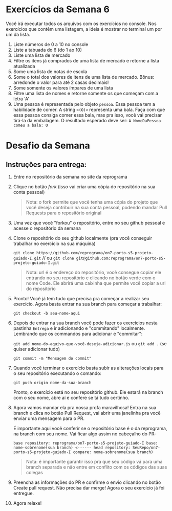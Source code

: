 # Exercícios da Semana 6

Você irá executar todos os arquivos com os exercícios no console. Nos exercícios que contêm uma listagem, a ideia é mostrar no terminal um por um da lista.

1. Liste números de 0 a 10 no console
2. Liste a tabuada do 6 (do 1 ao 10)
3. Liste uma lista de mercado
4. Filtre os itens já comprados de uma lista de mercado e retorne a lista atualizada
5. Some uma lista de notas de escola
6. Some o total dos valores de itens de uma lista de mercado. Bônus: arredonde o valor para até 2 casas decimais!
7. Some somente os valores ímpares de uma lista
8. Filtre uma lista de nomes e retorne somente os que começam com a letra 'A'
9. Uma pessoa é representada pelo objeto `pessoa`. Essa pessoa tem a habilidade de comer. A string `>(O)<` representa uma bala. Faça com que essa pessoa consiga comer essa bala, mas pra isso, você vai precisar tirá-la da embalagem.
O resultado esperado deve ser: `A NomeDaPessoa comeu a bala: O`



# Desafio da Semana

## Instruções para entrega:

1. Entre no repositório da semana no site da reprograma

2. Clique no botão _fork_ (isso vai criar uma cópia do repositório na sua conta pessoal)
   > Nota: o fork permite que você tenha uma cópia do projeto que você deseja contribuir na sua conta pessoal, podendo mandar Pull Requests para o repositório original
3. Uma vez que você "forkou" o repositório, entre no seu github pessoal e acesse o repositório da semana

4. Clone o repositório do seu github localmente (pra você conseguir trabalhar no exercício na sua máquina)

   `git clone https://github.com/reprograma/on7-porto-s5-projeto-guiado-I.git`
   // ou
   `git clone git@github.com:reprograma/on7-porto-s5-projeto-guiado-I.git`

   > Nota: url é o endereço do repositório, você consegue copiar ele entrando no seu repositório e clicando no botão verde com o nome Code. Ele abrirá uma caixinha que permite você copiar a url do repositório

5. Pronto! Você já tem tudo que precisa pra começar a realizar seu exercício. Agora basta entrar na sua branch para começar a trabalhar:

   `git checkout -b seu-nome-aqui`

6. Depois de entrar na sua branch você pode fazer os exercícios nesta pastinha `Entrega` e ir adicionando e "commitando" localmente. Lembrando que os commandos para adicionar e "commitar":

   `git add nome-do-aquivo-que-você-deseja-adicionar.js` ou `git add .` (se quiser adicionar tudo)

   `git commit -m "Mensagem do commit"`

7. Quando você terminar o exercício basta subir as alterações locais para o seu repositório executando o comando:

   `git push origin nome-da-sua-branch`

   Pronto, o exercício está no seu repositório github. Ele estará na branch com o seu nome, abre aí e confere se tá tudo certinho.

8. Agora vamos mandar ela pra nossa profa maravilhosa! Entra na sua branch e clica no botão Pull Request, vai abrir uma janelinha pra você enviar uma mensagem para o PR.

   É importante aqui você conferir se o repositório base é o da reprograma, na branch com seu nome. Vai ficar algo assim no cabeçalho do PR:

   `base repository: reprograma/on7-porto-s5-projeto-guiado-I base: nome-sobrenome(sua branch) <------ head repository: SeuRepo/on7-porto-s5-projeto-guiado-I compare: nome-sobrenome(sua branch)`

   > Nota: é importante garantir isso pra que seu código vá para uma branch separada e não entre em conflito com os códigos das suas colegas

9. Preencha as informações do PR e confirme o envio clicando no botão Create pull request. Não precisa dar merge!
   Agora o seu exercício já foi entregue.

10. Agora relaxe!
